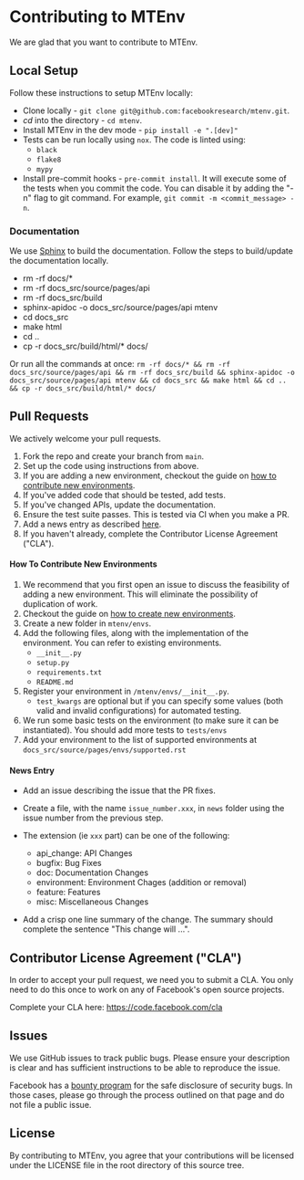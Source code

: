 # Contributing to MTEnv

We are glad that you want to contribute to MTEnv.

## Local Setup

Follow these instructions to setup MTEnv locally:

* Clone locally - `git clone git@github.com:facebookresearch/mtenv.git`.
* *cd* into the directory - `cd mtenv`.
* Install MTEnv in the dev mode - `pip install -e ".[dev]"`
* Tests can be run locally using `nox`. The code is linted using:
    * `black`
    * `flake8`
    * `mypy`
* Install pre-commit hooks - `pre-commit install`. It will execute some
of the tests when you commit the code. You can disable it by adding the
"-n" flag to git command. For example, `git commit -m <commit_message> -n`.


### Documentation

We use [Sphinx](https://www.sphinx-doc.org/en/master/) to build the documentation.
Follow the steps to build/update the documentation locally.

* rm -rf docs/*
* rm -rf docs_src/source/pages/api
* rm -rf docs_src/build
* sphinx-apidoc -o docs_src/source/pages/api mtenv
* cd docs_src
* make html
* cd ..
* cp -r docs_src/build/html/* docs/

Or run all the commands at once: `rm -rf docs/* && rm -rf docs_src/source/pages/api && rm -rf docs_src/build && sphinx-apidoc -o docs_src/source/pages/api mtenv && cd docs_src && make html && cd .. && cp -r docs_src/build/html/* docs/`

## Pull Requests

We actively welcome your pull requests.

1. Fork the repo and create your branch from `main`.
2. Set up the code using instructions from above.
3. If you are adding a new environment, checkout the guide on [how to contribute new environments](#How-To-Contribute-New-Environments). 
4. If you've added code that should be tested, add tests. 
5. If you've changed APIs, update the documentation.
6. Ensure the test suite passes. This is tested via CI when you make a PR.
7. Add a news entry as described [here](#News-Entry).
8. If you haven't already, complete the Contributor License Agreement ("CLA").

#### How To Contribute New Environments

1. We recommend that you first open an issue to discuss the feasibility of 
adding a new environment. This will eliminate the possibility of duplication 
of work.
2. Checkout the guide on [how to create new environments]().
3. Create a new folder in `mtenv/envs`.
4. Add the following files, along with the implementation of the environment.
You can refer to existing environments.
    * `__init__.py`
    * `setup.py`
    * `requirements.txt`
    * `README.md`
5. Register your environment in `/mtenv/envs/__init__.py`. 
    * `test_kwargs` are optional but if you can specify some values (both 
    valid and invalid configurations) for automated testing.
6. We run some basic tests on the environment (to make sure it can be 
instantiated). You should add more tests to `tests/envs`
7. Add your environment to the list of supported environments at 
`docs_src/source/pages/envs/supported.rst`

#### News Entry

* Add an issue describing the issue that the PR fixes.

* Create a file, with the name `issue_number.xxx`, in `news` folder using 
the issue number from the previous step.

* The extension (ie `xxx` part) can be one of the following:

    * api_change: API Changes
    * bugfix: Bug Fixes
    * doc: Documentation Changes
    * environment: Environment Chages (addition or removal)
    * feature: Features
    * misc: Miscellaneous Changes

* Add a crisp one line summary of the change. The summary should complete
the sentence "This change will ...". 

## Contributor License Agreement ("CLA")

In order to accept your pull request, we need you to submit a CLA. You only need
to do this once to work on any of Facebook's open source projects.

Complete your CLA here: <https://code.facebook.com/cla>

## Issues

We use GitHub issues to track public bugs. Please ensure your description is
clear and has sufficient instructions to be able to reproduce the issue.

Facebook has a [bounty program](https://www.facebook.com/whitehat/) for the safe
disclosure of security bugs. In those cases, please go through the process
outlined on that page and do not file a public issue.

## License

By contributing to MTEnv, you agree that your contributions will be licensed
under the LICENSE file in the root directory of this source tree.